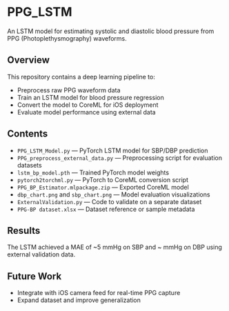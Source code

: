 # PPG_LSTM

An LSTM model for estimating systolic and diastolic blood pressure from PPG (Photoplethysmography) waveforms.

## Overview
This repository contains a deep learning pipeline to:
- Preprocess raw PPG waveform data
- Train an LSTM model for blood pressure regression
- Convert the model to CoreML for iOS deployment
- Evaluate model performance using external data

## Contents
- `PPG_LSTM_Model.py` — PyTorch LSTM model for SBP/DBP prediction
- `PPG_preprocess_external_data.py` — Preprocessing script for evaluation datasets
- `lstm_bp_model.pth` — Trained PyTorch model weights
- `pytorch2torchml.py` — PyTorch to CoreML conversion script
- `PPG_BP_Estimator.mlpackage.zip` — Exported CoreML model
- `dbp_chart.png` and `sbp_chart.png` — Model evaluation visualizations
- `ExternalValidation.py` — Code to validate on a separate dataset
- `PPG-BP dataset.xlsx` — Dataset reference or sample metadata

## Results
The LSTM achieved a MAE of ~5 mmHg on SBP and ~ mmHg on DBP using external validation data.

## Future Work
- Integrate with iOS camera feed for real-time PPG capture
- Expand dataset and improve generalization
